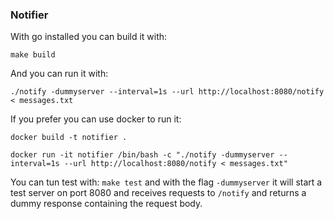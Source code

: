 ### Notifier
With go installed you can build it with:

```
make build
```

And you can run it with:

```
./notify -dummyserver --interval=1s --url http://localhost:8080/notify < messages.txt
```

If you prefer you can use docker to run it:

```
docker build -t notifier .

docker run -it notifier /bin/bash -c "./notify -dummyserver --interval=1s --url http://localhost:8080/notify < messages.txt"
```

You can tun test with: `make test` and with the flag `-dummyserver` it will start a test server on port 8080 and receives requests to `/notify` and returns a dummy response containing the request body.

